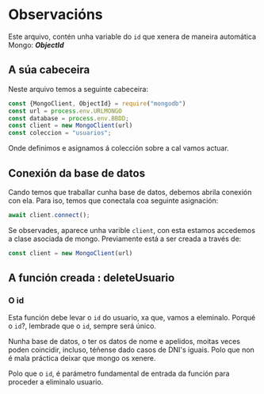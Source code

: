 # Observacións

Este arquivo, contén unha variable do `id` que xenera de maneira automática Mongo: ***ObjectId***

## A súa cabeceira

Neste arquivo temos a seguinte cabeceira:

```javascript
const {MongoClient, ObjectId} = require("mongodb")
const url = process.env.URLMONGO
const database = process.env.BBDD;
const client = new MongoClient(url)
const coleccion = "usuarios";
```

Onde definimos e asignamos á colección sobre a cal vamos actuar.

## Conexión da base de datos

Cando temos que traballar cunha base de datos, debemos abrila conexión con ela. Para iso, temos que conectala coa seguinte asignación:

```javascript
await client.connect();
```

Se observades, aparece unha varible `client`, con esta estamos accedemos a clase asociada de mongo. Previamente está a ser creada a través de:

```javascript
const client = new MongoClient(url)
```

## A función creada : deleteUsuario

### O id

Esta función debe levar o `id` do usuario, xa que, vamos a eleminalo. Porqué o `id`?, lembrade que o `id`, sempre será único. 

Nunha base de datos, o ter os datos de nome e apelidos, moitas veces poden coincidir, incluso, téñense dado casos de DNI's iguais. Polo que non é mala práctica deixar que mongo os xenere.

Polo que o `id`, é parámetro fundamental de entrada da función para proceder a eliminalo usuario.

